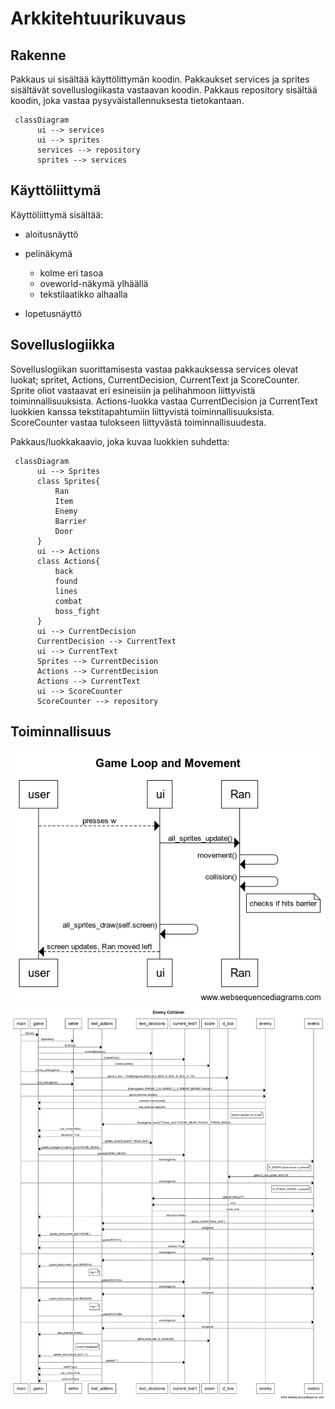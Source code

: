 # Arkkitehtuurikuvaus

## Rakenne
Pakkaus ui sisältää käyttölittymän koodin. Pakkaukset services ja sprites sisältävät sovelluslogiikasta vastaavan koodin. Pakkaus repository sisältää koodin, joka vastaa pysyväistallennuksesta tietokantaan.

```mermaid
 classDiagram
      ui --> services
      ui --> sprites
      services --> repository
      sprites --> services
```

## Käyttöliittymä
Käyttöliittymä sisältää:
 
* aloitusnäyttö
 
* pelinäkymä
  - kolme eri tasoa
  - oveworld-näkymä ylhäällä
  - tekstilaatikko alhaalla
  
* lopetusnäyttö
 
 ## Sovelluslogiikka
Sovelluslogiikan suorittamisesta vastaa pakkauksessa services olevat luokat; spritet, Actions, CurrentDecision, CurrentText ja ScoreCounter.
Sprite oliot vastaavat eri esineisiin ja pelihahmoon liittyvistä toiminnallisuuksista. Actions-luokka vastaa CurrentDecision ja CurrentText luokkien kanssa tekstitapahtumiin liittyvistä toiminnallisuuksista. ScoreCounter vastaa tulokseen liittyvästä toiminnallisuudesta.

 Pakkaus/luokkakaavio, joka kuvaa luokkien suhdetta:
```mermaid
 classDiagram
      ui --> Sprites
      class Sprites{
          Ran
          Item
          Enemy
          Barrier
          Door
      }
      ui --> Actions
      class Actions{
          back
          found
          lines
          combat
          boss_fight
      }
      ui --> CurrentDecision
      CurrentDecision --> CurrentText
      ui --> CurrentText
      Sprites --> CurrentDecision
      Actions --> CurrentDecision
      Actions --> CurrentText
      ui --> ScoreCounter
      ScoreCounter --> repository
```

## Toiminnallisuus
![game loop and movement](https://github.com/emlyy/ot-harjoitustyo/blob/master/dokumentaatio/kuvat/Game%20Loop%20and%20Movement.png)
![enemy collision](https://github.com/emlyy/ot-harjoitustyo/blob/master/dokumentaatio/kuvat/Enemy%20Collision.png)
